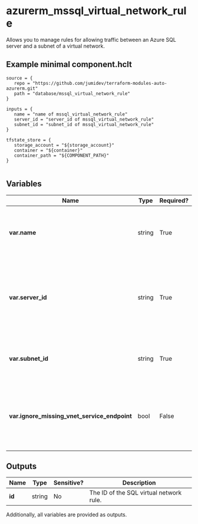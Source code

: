 # azurerm_mssql_virtual_network_rule

Allows you to manage rules for allowing traffic between an Azure SQL server and a subnet of a virtual network.

## Example minimal component.hclt

```hcl
source = {
   repo = "https://github.com/jumidev/terraform-modules-auto-azurerm.git" 
   path = "database/mssql_virtual_network_rule" 
}

inputs = {
   name = "name of mssql_virtual_network_rule" 
   server_id = "server_id of mssql_virtual_network_rule" 
   subnet_id = "subnet_id of mssql_virtual_network_rule" 
}

tfstate_store = {
   storage_account = "${storage_account}" 
   container = "${container}" 
   container_path = "${COMPONENT_PATH}" 
}


```

## Variables

| Name | Type | Required? |  Default  |  Description |
| ---- | ---- | --------- |  ----------- | ----------- |
| **var.name** | string | True | -  |  The name of the SQL virtual network rule. Changing this forces a new resource to be created. | 
| **var.server_id** | string | True | -  |  The resource ID of the SQL Server to which this SQL virtual network rule will be applied. Changing this forces a new resource to be created. | 
| **var.subnet_id** | string | True | -  |  The ID of the subnet from which the SQL server will accept communications. | 
| **var.ignore_missing_vnet_service_endpoint** | bool | False | `False`  |  Create the virtual network rule before the subnet has the virtual network service endpoint enabled. Defaults to `false`. | 



## Outputs

| Name | Type | Sensitive? | Description |
| ---- | ---- | --------- | --------- |
| **id** | string | No  | The ID of the SQL virtual network rule. | 

Additionally, all variables are provided as outputs.
